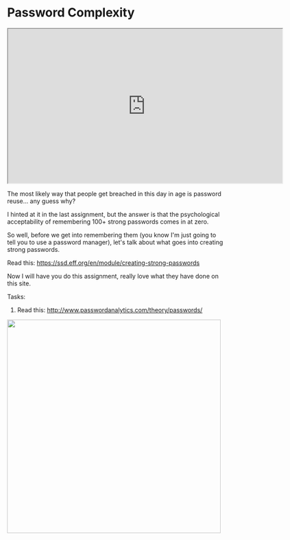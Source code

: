 # Password Complexity

<iframe allowfullscreen height="360" src="https://www.youtube.com/embed/3JfAA2piK4A?wmode=opaque" width="640"></iframe>  

The most likely way that people get breached in this day in age is
password reuse... any guess why?

I hinted at it in the last assignment, but the answer is that the
psychological acceptability of remembering 100+ strong passwords comes
in at zero.

So well, before we get into remembering them (you know I'm just going to
tell you to use a password manager), let's talk about what goes into
creating strong passwords.

Read this:
<a href="https://ssd.eff.org/en/module/creating-strong-passwords"
rel="noopener"
target="_blank">https://ssd.eff.org/en/module/creating-strong-passwords</a>

Now I will have you do this assignment, really love what they have done
on this site.

Tasks:

1.  Read this:
    <a href="http://www.passwordanalytics.com/theory/passwords/"
    rel="noopener"
    target="_blank">http://www.passwordanalytics.com/theory/passwords/</a>

<img
src="https://files.cdn.thinkific.com/file_uploads/429463/images/df9/12f/92f/1642443333368.jpg"
class="fr-fic fr-dib"
srcset="https://files.cdn.thinkific.com/file_uploads/429463/images/df9/12f/92f/1642443333368.jpg?width=1920 1x, https://files.cdn.thinkific.com/file_uploads/429463/images/df9/12f/92f/1642443333368.jpg?width=1920&amp;dpr=2 2x, https://files.cdn.thinkific.com/file_uploads/429463/images/df9/12f/92f/1642443333368.jpg?width=1920&amp;dpr=3 3x"
style="width: 498px;" />
